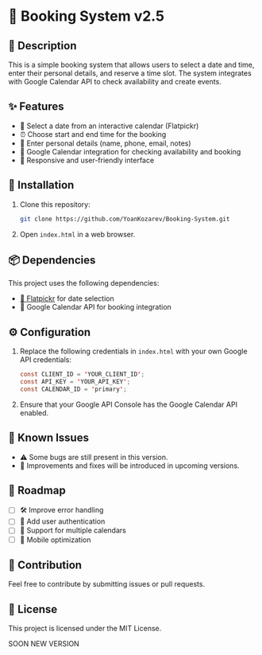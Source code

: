 # 📅 Booking System v2.5

## 📖 Description
This is a simple booking system that allows users to select a date and time, enter their personal details, and reserve a time slot. The system integrates with Google Calendar API to check availability and create events. 

## ✨ Features
- 📆 Select a date from an interactive calendar (Flatpickr)
- ⏰ Choose start and end time for the booking
- 📝 Enter personal details (name, phone, email, notes)
- 🔗 Google Calendar integration for checking availability and booking
- 📱 Responsive and user-friendly interface

## 🚀 Installation
1. Clone this repository:
   ```bash
   git clone https://github.com/YoanKozarev/Booking-System.git
   ```
2. Open `index.html` in a web browser.

## 📦 Dependencies
This project uses the following dependencies:
- [📅 Flatpickr](https://flatpickr.js.org/) for date selection
- 🔗 Google Calendar API for booking integration

## ⚙️ Configuration
1. Replace the following credentials in `index.html` with your own Google API credentials:
   ```java
   const CLIENT_ID = 'YOUR_CLIENT_ID';
   const API_KEY = 'YOUR_API_KEY';
   const CALENDAR_ID = 'primary';
   ```
2. Ensure that your Google API Console has the Google Calendar API enabled.

## 🐞 Known Issues
- ⚠️ Some bugs are still present in this version.
- 🔄 Improvements and fixes will be introduced in upcoming versions.

## 🔮 Roadmap
- [ ] 🛠️ Improve error handling
- [ ] 🔑 Add user authentication
- [ ] 📆 Support for multiple calendars
- [ ] 📱 Mobile optimization

## 🤝 Contribution
Feel free to contribute by submitting issues or pull requests.

## 📜 License
This project is licensed under the MIT License.

SOON NEW VERSION
